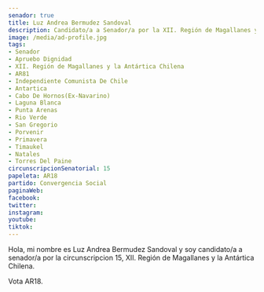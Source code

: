 ```yaml
---
senador: true
title: Luz Andrea Bermudez Sandoval
description: Candidato/a a Senador/a por la XII. Región de Magallanes y la Antártica Chilena
image: /media/ad-profile.jpg
tags:
- Senador
- Apruebo Dignidad
- XII. Región de Magallanes y la Antártica Chilena
- AR81
- Independiente Comunista De Chile
- Antartica
- Cabo De Hornos(Ex-Navarino)
- Laguna Blanca
- Punta Arenas
- Rio Verde
- San Gregorio
- Porvenir
- Primavera
- Timaukel
- Natales
- Torres Del Paine
circunscripcionSenatorial: 15
papeleta: AR18
partido: Convergencia Social
paginaWeb:
facebook:
twitter:
instagram:
youtube:
tiktok:
---
```

Hola, mi nombre es Luz Andrea Bermudez Sandoval y soy candidato/a a senador/a por la circunscripcion 15, XII. Región de Magallanes y la Antártica Chilena.

Vota AR18.
